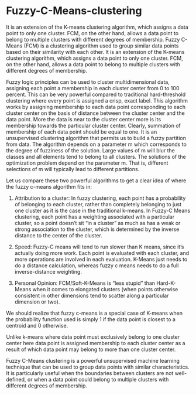 # Fuzzy-C-Means-clustering
It is an extension of the K-means clustering algorithm, which assigns a data point to only one cluster. FCM, on the other hand, allows a data point to belong to multiple clusters with different degrees of membership.
Fuzzy C-Means (FCM) is a clustering algorithm used to group similar data points based on their similarity with each other. It is an extension of the K-means clustering algorithm, which assigns a data point to only one cluster. FCM, on the other hand, allows a data point to belong to multiple clusters with different degrees of membership.

Fuzzy logic principles can be used to cluster multidimensional data, assigning each point a membership in each cluster center from 0 to 100 percent. This can be very powerful compared to traditional hard-threshold clustering where every point is assigned a crisp, exact label. This algorithm works by assigning membership to each data point corresponding to each cluster center on the basis of distance between the cluster center and the data point. More the data is near to the cluster center more is its membership towards the particular cluster center. Clearly, summation of membership of each data point should be equal to one.
It is an unsupervised clustering algorithm that permits us to build a fuzzy partition from data. The algorithm depends on a parameter m which corresponds to the degree of fuzziness of the solution. Large values of m will blur the classes and all elements tend to belong to all clusters. The solutions of the optimization problem depend on the parameter m. That is, different selections of m will typically lead to different partitions. 

Let us compare these two powerful algorithms to get a clear idea of where the fuzzy c-means algorithm fits in:

1.	Attribution to a cluster: In fuzzy clustering, each point has a probability of belonging to each cluster, rather than completely belonging to just one cluster as it is the case in the traditional k-means. In Fuzzy-C Means clustering, each point has a weighting associated with a particular cluster, so a point doesn’t sit “in a cluster” as much as has a weak or strong association to the cluster, which is determined by the inverse distance to the center of the cluster.

2.	Speed: Fuzzy-C means will tend to run slower than K means, since it’s actually doing more work. Each point is evaluated with each cluster, and more operations are involved in each evaluation. K-Means just needs to do a distance calculation, whereas fuzzy c means needs to do a full inverse-distance weighting.
   
3.	Personal Opinion: FCM/Soft-K-Means is “less stupid” than Hard-K-Means when it comes to elongated clusters (when points otherwise consistent in other dimensions tend to scatter along a particular dimension or two).

We should realize that fuzzy c-means is a special case of K-means when the probability function used is simply 1 if the data point is closest to a centroid and 0 otherwise.

Unlike k-means where data point must exclusively belong to one cluster center here data point is assigned membership to each cluster center as a result of which data point may belong to more than one cluster center.

Fuzzy C-Means clustering is a powerful unsupervised machine learning technique that can be used to group data points with similar characteristics. It is particularly useful when the boundaries between clusters are not well-defined, or when a data point could belong to multiple clusters with different degrees of membership.
